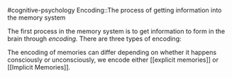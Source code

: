 #cognitive-psychology 
Encoding::The process of getting information into the memory system
<!--SR:!2024-04-09,3,250-->

The first process in the memory system is to get information to form in the brain through *encoding.* There are three types of encoding:

The encoding of memories can differ depending on whether it happens consciously or unconsciously, we encode either [[explicit memories]] or [[Implicit Memories]].